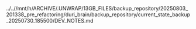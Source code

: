 ../..//mnt/h/ARCHIVE/.UNWRAP/13GB_FILES/backup_repository/20250803_201338_pre_refactoring/duri_brain/backup_repository/current_state_backup_20250730_185500/DEV_NOTES.md